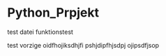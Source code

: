 # Python_Prpjekt

test datei
funktionstest

test 
vorzige
oidfhojiksdhjfi
pshjdipfhjsdpj
ojipsdfjsop